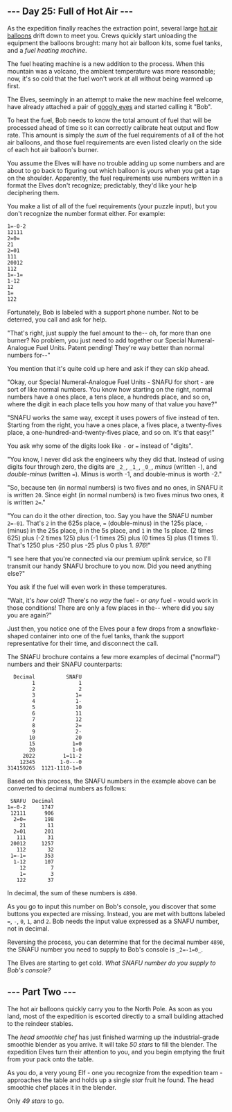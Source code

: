 ## \--- Day 25: Full of Hot Air ---

As the expedition finally reaches the extraction point, several large [hot air
balloons](https://en.wikipedia.org/wiki/Hot_air_balloon) drift down to meet
you. Crews quickly start unloading the equipment the balloons brought: many
hot air balloon kits, some fuel tanks, and a _fuel heating machine_.

The fuel heating machine is a new addition to the process. When this mountain
was a volcano, the ambient temperature was more reasonable; now, it's so cold
that the fuel won't work at all without being warmed up first.

The Elves, seemingly in an attempt to make the new machine feel welcome, have
already attached a pair of [googly
eyes](https://en.wikipedia.org/wiki/Googly_eyes) and started calling it "Bob".

To heat the fuel, Bob needs to know the total amount of fuel that will be
processed ahead of time so it can correctly calibrate heat output and flow
rate. This amount is simply the _sum_ of the fuel requirements of all of the
hot air balloons, and those fuel requirements are even listed clearly on the
side of each hot air balloon's burner.

You assume the Elves will have no trouble adding up some numbers and are about
to go back to figuring out which balloon is yours when you get a tap on the
shoulder. Apparently, the fuel requirements use numbers written in a format
the Elves don't recognize; predictably, they'd like your help deciphering
them.

You make a list of all of the fuel requirements (your puzzle input), but you
don't recognize the number format either. For example:

    
    
    1=-0-2
    12111
    2=0=
    21
    2=01
    111
    20012
    112
    1=-1=
    1-12
    12
    1=
    122
    

Fortunately, Bob is labeled with a support phone number. Not to be deterred,
you call and ask for help.

"That's right, just supply the fuel amount to the-- oh, for more than one
burner? No problem, you just need to add together our Special Numeral-Analogue
Fuel Units. Patent pending! They're way better than normal numbers for--"

You mention that it's quite cold up here and ask if they can skip ahead.

"Okay, our Special Numeral-Analogue Fuel Units - SNAFU for short - are sort of
like normal numbers. You know how starting on the right, normal numbers have a
ones place, a tens place, a hundreds place, and so on, where the digit in each
place tells you how many of that value you have?"

"SNAFU works the same way, except it uses powers of five instead of ten.
Starting from the right, you have a ones place, a fives place, a twenty-fives
place, a one-hundred-and-twenty-fives place, and so on. It's that easy!"

You ask why some of the digits look like `-` or `=` instead of "digits".

"You know, I never did ask the engineers why they did that. Instead of using
digits four through zero, the digits are `_2_`, `_1_`, `_0_`, _minus_ (written
`-`), and _double-minus_ (written `=`). Minus is worth -1, and double-minus is
worth -2."

"So, because ten (in normal numbers) is two fives and no ones, in SNAFU it is
written `20`. Since eight (in normal numbers) is two fives minus two ones, it
is written `2=`."

"You can do it the other direction, too. Say you have the SNAFU number
`2=-01`. That's `2` in the 625s place, `=` (double-minus) in the 125s place,
`-` (minus) in the 25s place, `0` in the 5s place, and `1` in the 1s place. (2
times 625) plus (-2 times 125) plus (-1 times 25) plus (0 times 5) plus (1
times 1). That's 1250 plus -250 plus -25 plus 0 plus 1. _976_!"

"I see here that you're connected via our premium uplink service, so I'll
transmit our handy SNAFU brochure to you now. Did you need anything else?"

You ask if the fuel will even work in these temperatures.

"Wait, it's _how_ cold? There's no _way_ the fuel - or _any_ fuel - would work
in those conditions! There are only a few places in the-- where did you say
you are again?"

Just then, you notice one of the Elves pour a few drops from a snowflake-
shaped container into one of the fuel tanks, thank the support representative
for their time, and disconnect the call.

The SNAFU brochure contains a few more examples of decimal ("normal") numbers
and their SNAFU counterparts:

    
    
      Decimal          SNAFU
            1              1
            2              2
            3             1=
            4             1-
            5             10
            6             11
            7             12
            8             2=
            9             2-
           10             20
           15            1=0
           20            1-0
         2022         1=11-2
        12345        1-0---0
    314159265  1121-1110-1=0
    

Based on this process, the SNAFU numbers in the example above can be converted
to decimal numbers as follows:

    
    
     SNAFU  Decimal
    1=-0-2     1747
     12111      906
      2=0=      198
        21       11
      2=01      201
       111       31
     20012     1257
       112       32
     1=-1=      353
      1-12      107
        12        7
        1=        3
       122       37
    

In decimal, the sum of these numbers is `4890`.

As you go to input this number on Bob's console, you discover that some
buttons you expected are missing. Instead, you are met with buttons labeled
`=`, `-`, `0`, `1`, and `2`. Bob needs the input value expressed as a SNAFU
number, not in decimal.

Reversing the process, you can determine that for the decimal number `4890`,
the SNAFU number you need to supply to Bob's console is `_2=-1=0_`.

The Elves are starting to get cold. _What SNAFU number do you supply to Bob's
console?_






## \--- Part Two ---

The hot air balloons quickly carry you to the North Pole. As soon as you land,
most of the expedition is escorted directly to a small building attached to
the reindeer stables.

The _head smoothie chef_ has just finished warming up the industrial-grade
smoothie blender as you arrive. It will take _50 stars_ to fill the blender.
The expedition Elves turn their attention to you, and you begin emptying the
fruit from your pack onto the table.

As you do, a very young Elf - one you recognize from the expedition team -
approaches the table and holds up a single _star_ fruit he found. The head
smoothie chef places it in the blender.

Only _49 stars_ to go.

